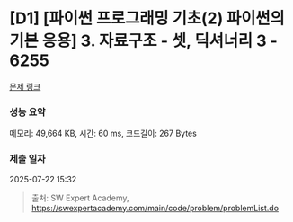 # [D1] [파이썬 프로그래밍 기초(2) 파이썬의 기본 응용] 3. 자료구조 - 셋, 딕셔너리 3 - 6255 

[문제 링크](https://swexpertacademy.com/main/code/problem/problemDetail.do?contestProbId=AWcVJZ964z0DFAU4) 

### 성능 요약

메모리: 49,664 KB, 시간: 60 ms, 코드길이: 267 Bytes

### 제출 일자

2025-07-22 15:32



> 출처: SW Expert Academy, https://swexpertacademy.com/main/code/problem/problemList.do